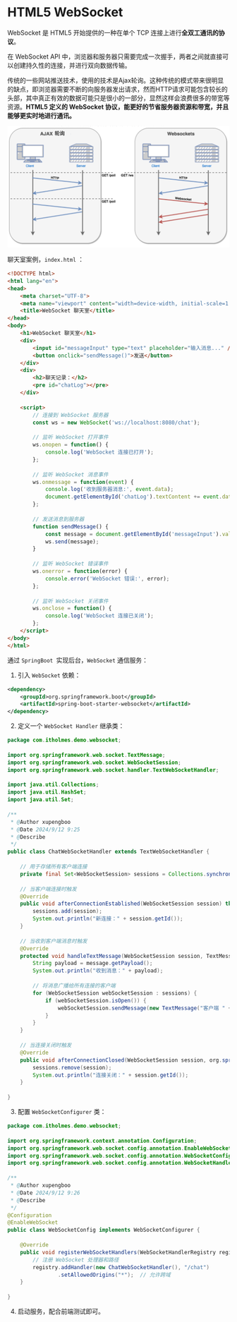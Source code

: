 # HTML5 WebSocket

WebSocket 是 HTML5 开始提供的一种在单个 TCP 连接上进行**全双工通讯的协议**。

在 WebSocket API 中，浏览器和服务器只需要完成一次握手，两者之间就直接可以创建持久性的连接，并进行双向数据传输。

传统的一些网站推送技术，使用的技术是Ajax轮询。这种传统的模式带来很明显的缺点，即浏览器需要不断的向服务器发出请求，然而HTTP请求可能包含较长的头部，其中真正有效的数据可能只是很小的一部分，显然这样会浪费很多的带宽等资源。**HTML5 定义的 WebSocket 协议，能更好的节省服务器资源和带宽，并且能够更实时地进行通讯。**

![image-20240912092015069](https://raw.githubusercontent.com/xupengboo/xupengboo-picture/main/img/image-20240912092015069.png)



聊天室案例，`index.html` ：

```html
<!DOCTYPE html>
<html lang="en">
<head>
    <meta charset="UTF-8">
    <meta name="viewport" content="width=device-width, initial-scale=1.0">
    <title>WebSocket 聊天室</title>
</head>
<body>
    <h1>WebSocket 聊天室</h1>
    <div>
        <input id="messageInput" type="text" placeholder="输入消息..." />
        <button onclick="sendMessage()">发送</button>
    </div>
    <div>
        <h2>聊天记录：</h2>
        <pre id="chatLog"></pre>
    </div>

    <script>
        // 连接到 WebSocket 服务器
        const ws = new WebSocket('ws://localhost:8080/chat');

        // 监听 WebSocket 打开事件
        ws.onopen = function() {
            console.log('WebSocket 连接已打开');
        };

        // 监听 WebSocket 消息事件
        ws.onmessage = function(event) {
            console.log('收到服务器消息:', event.data);
            document.getElementById('chatLog').textContent += event.data + '\n';
        };

        // 发送消息到服务器
        function sendMessage() {
            const message = document.getElementById('messageInput').value;
            ws.send(message);
        }

        // 监听 WebSocket 错误事件
        ws.onerror = function(error) {
            console.error('WebSocket 错误:', error);
        };

        // 监听 WebSocket 关闭事件
        ws.onclose = function() {
            console.log('WebSocket 连接已关闭');
        };
    </script>
</body>
</html>
```

通过 `SpringBoot `实现后台，`WebSocket` 通信服务：

1. 引入 `WebSocket` 依赖：

```xml
<dependency>
    <groupId>org.springframework.boot</groupId>
    <artifactId>spring-boot-starter-websocket</artifactId>
</dependency>
```

2. 定义一个 `WebSocket Handler` 继承类：

```java
package com.itholmes.demo.websocket;

import org.springframework.web.socket.TextMessage;
import org.springframework.web.socket.WebSocketSession;
import org.springframework.web.socket.handler.TextWebSocketHandler;

import java.util.Collections;
import java.util.HashSet;
import java.util.Set;

/**
 * @Author xupengboo
 * @Date 2024/9/12 9:25
 * @Describe
 */
public class ChatWebSocketHandler extends TextWebSocketHandler {

    // 用于存储所有客户端连接
    private final Set<WebSocketSession> sessions = Collections.synchronizedSet(new HashSet<>());

    // 当客户端连接时触发
    @Override
    public void afterConnectionEstablished(WebSocketSession session) throws Exception {
        sessions.add(session);
        System.out.println("新连接：" + session.getId());
    }

    // 当收到客户端消息时触发
    @Override
    protected void handleTextMessage(WebSocketSession session, TextMessage message) throws Exception {
        String payload = message.getPayload();
        System.out.println("收到消息：" + payload);

        // 将消息广播给所有连接的客户端
        for (WebSocketSession webSocketSession : sessions) {
            if (webSocketSession.isOpen()) {
                webSocketSession.sendMessage(new TextMessage("客户端 " + session.getId() + " 说：" + payload));
            }
        }
    }

    // 当连接关闭时触发
    @Override
    public void afterConnectionClosed(WebSocketSession session, org.springframework.web.socket.CloseStatus status) throws Exception {
        sessions.remove(session);
        System.out.println("连接关闭：" + session.getId());
    }

}
```

3. 配置 `WebSocketConfigurer` 类：

```java
package com.itholmes.demo.websocket;

import org.springframework.context.annotation.Configuration;
import org.springframework.web.socket.config.annotation.EnableWebSocket;
import org.springframework.web.socket.config.annotation.WebSocketConfigurer;
import org.springframework.web.socket.config.annotation.WebSocketHandlerRegistry;

/**
 * @Author xupengboo
 * @Date 2024/9/12 9:26
 * @Describe
 */
@Configuration
@EnableWebSocket
public class WebSocketConfig implements WebSocketConfigurer {

    @Override
    public void registerWebSocketHandlers(WebSocketHandlerRegistry registry) {
        // 注册 WebSocket 处理器和路径
        registry.addHandler(new ChatWebSocketHandler(), "/chat")
                .setAllowedOrigins("*");  // 允许跨域
    }

}
```

4. 启动服务，配合前端测试即可。

